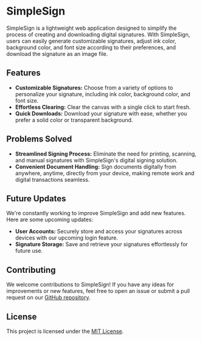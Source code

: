 # SimpleSign

SimpleSign is a lightweight web application designed to simplify the process of creating and downloading digital signatures. With SimpleSign, users can easily generate customizable signatures, adjust ink color, background color, and font size according to their preferences, and download the signature as an image file.

## Features

- **Customizable Signatures:** Choose from a variety of options to personalize your signature, including ink color, background color, and font size.
- **Effortless Clearing:** Clear the canvas with a single click to start fresh.
- **Quick Downloads:** Download your signature with ease, whether you prefer a solid color or transparent background.

## Problems Solved

- **Streamlined Signing Process:** Eliminate the need for printing, scanning, and manual signatures with SimpleSign's digital signing solution.
- **Convenient Document Handling:** Sign documents digitally from anywhere, anytime, directly from your device, making remote work and digital transactions seamless.

## Future Updates

We're constantly working to improve SimpleSign and add new features. Here are some upcoming updates:

- **User Accounts:** Securely store and access your signatures across devices with our upcoming login feature.
- **Signature Storage:** Save and retrieve your signatures effortlessly for future use.

## Contributing

We welcome contributions to SimpleSign! If you have any ideas for improvements or new features, feel free to open an issue or submit a pull request on our [GitHub repository](https://github.com/anushravrathi/SimpleSign/).

## License

This project is licensed under the [MIT License](https://opensource.org/licenses/MIT).
